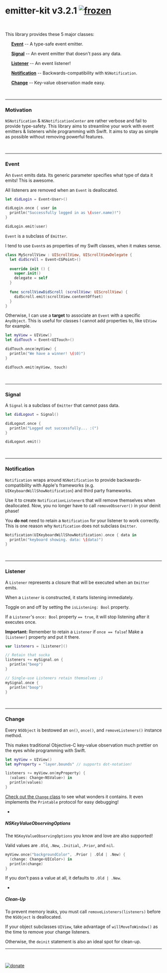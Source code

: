 # emitter-kit v3.2.1 [![frozen](http://badges.github.io/stability-badges/dist/frozen.svg)](https://nodejs.org/api/documentation.html#documentation_stability_index)

&nbsp;

This library provides these 5 major classes:

&nbsp;&nbsp;&nbsp;&nbsp;
[**Event**](#event) -- A type-safe event emitter.

&nbsp;&nbsp;&nbsp;&nbsp;
[**Signal**](#signal) -- An event emitter that doesn't pass any data.

&nbsp;&nbsp;&nbsp;&nbsp;
[**Listener**](#listener) -- An event listener!

&nbsp;&nbsp;&nbsp;&nbsp;
[**Notification**](#notification) -- Backwards-compatibility with `NSNotification`.

&nbsp;&nbsp;&nbsp;&nbsp;
[**Change**](#change) -- Key-value observation made easy.

&nbsp;

---

### Motivation

`NSNotification` & `NSNotificationCenter` are rather verbose and fail to provide type-safety. This library aims to streamline your work with event emitters & listeners while programming with Swift. It aims to stay as simple as possible without removing powerful features.

&nbsp;

---

### **Event**

An `Event` emits data. Its generic parameter specifies what type of data it emits! This is awesome.

All listeners are removed when an `Event` is deallocated.

```Swift
let didLogin = Event<User>()

didLogin.once { user in
  println("Successfully logged in as \(user.name)!")
}

didLogin.emit(user)
```

`Event` is a subclass of `Emitter`.

I tend to use `Event`s as properties of my Swift classes, when it makes sense.

```Swift   
class MyScrollView : UIScrollView, UIScrollViewDelegate {
  let didScroll = Event<CGPoint>()
  
  override init () {
    super.init()
    delegate = self
  }
  
  func scrollViewDidScroll (scrollView: UIScrollView) {
    didScroll.emit(scrollView.contentOffset)
  }
}
```

Otherwise, I can use a **target** to associate an `Event` with a specific `AnyObject`. This is useful for classes I cannot add properties to, like `UIView` for example.

```Swift
let myView = UIView()
let didTouch = Event<UITouch>()

didTouch.once(myView) {
  println("We have a winner! \($0)")
}

didTouch.emit(myView, touch)
```

&nbsp;

---

### **Signal**

A `Signal` is a subclass of `Emitter` that cannot pass data.

```Swift
let didLogout = Signal()

didLogout.once {
  println("Logged out successfully... :(")
}

didLogout.emit()
```

&nbsp;

---

### **Notification**

`Notification` wraps around `NSNotification` to provide backwards-compatibility with Apple's frameworks (e.g. `UIKeyboardWillShowNotification`) and third party frameworks. 

Use it to create `NotificationListener`s that will remove themselves when deallocated. Now, you no longer have to call `removeObserver()` in your deinit phase!

You **do not** need to retain a `Notification` for your listener to work correctly. This is one reason why `Notification` does not subclass `Emitter`.

```Swift
Notification(UIKeyboardWillShowNotification).once { data in
  println("keyboard showing. data: \(data)")
}
```

&nbsp;

---

### **Listener**

A `Listener` represents a closure that will be executed when an `Emitter` emits. 

When a `Listener` is constructed, it starts listening immediately.

Toggle on and off by setting the `isListening: Bool` property.

If a `Listener`'s `once: Bool` property `== true`, it will stop listening after it executes once.

**Important:** Remember to retain a `Listener` if `once == false`! Make a `[Listener]` property and put it there.

```Swift
var listeners = [Listener]()

// Retain that sucka
listeners += mySignal.on {
  println("beep")
}

// Single-use Listeners retain themselves ;)
mySignal.once {
  println("boop")
}
```

&nbsp;

---

### **Change**

Every `NSObject` is bestowed an `on()`, `once()`, and `removeListeners()` instance method.

This makes traditional Objective-C key-value observation much prettier on the eyes while programming with Swift.

```Swift
let myView = UIView()
let myProperty = "layer.bounds" // supports dot-notation!

listeners += myView.on(myProperty) { 
  (values: Change<NSValue>) in
  println(values)
}
```

[Check out the `Change` class](https://github.com/aleclarson/emitter-kit/blob/master/src/ChangeListener.swift#L36-L56) to see what wonders it contains. It even implements the `Printable` protocol for easy debugging!

-

##### NSKeyValueObservingOptions

The `NSKeyValueObservingOptions` you know and love are also supported! 

Valid values are `.Old`, `.New`, `.Initial`, `.Prior`, and `nil`.

```Swift
myView.once("backgroundColor", .Prior | .Old | .New) { 
  (change: Change<UIColor>) in
  println(change)
}
```

If you don't pass a value at all, it defaults to `.Old | .New`.

-

##### Clean-Up

To prevent memory leaks, you must call `removeListeners(listeners)` before the `NSObject` is deallocated.

If your object subclasses `UIView`, take advantage of `willMoveToWindow()` as the time to remove your change listeners.

Otherwise, the `deinit` statement is also an ideal spot for clean-up.

---

&nbsp;

[![donate](http://img.shields.io/gratipay/aleclarson.svg)](https://gratipay.com/aleclarson/)

&nbsp;
